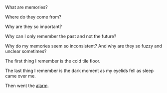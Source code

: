 What are memories?

Where do they come from?

Why are they so important?

Why can I only remember the past and not the future?

Why do my memories seem so inconsistent?
And why are they so fuzzy and unclear sometimes?

The first thing I remember is the cold tile floor. 

The last thing I remember is the dark moment as my eyelids fell as sleep came over me. 

Then went the [alarm](ground-hog/wakeup.md).
